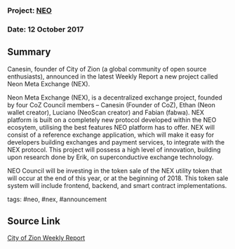 ### Project: [NEO](../projects/neo.md)
### Date: 12 October 2017
## Summary

Canesin, founder of City of Zion (a global community of open source enthusiasts), announced in the latest Weekly Report a new project called Neon Meta Exchange (NEX).
  
Neon Meta Exchange (NEX), is a decentralized exchange project, founded by four CoZ Council members – Canesin (Founder of CoZ), Ethan (Neon wallet creator), Luciano (NeoScan creator) and Fabian (fabwa).
NEX platform is built on a completely new protocol developed within the NEO ecosytem, utilising the best features NEO platform has to offer. NEX will consist of a reference exchange application, which will make it easy for developers building exchanges and payment services, to integrate with the NEX protocol. This project will possess a high level of innovation, building upon research done by Erik, on superconductive exchange technology.
  
NEO Council will be investing in the token sale of the NEX utility token that will occur at the end of this year, or at the beginning of 2018. This token sale system will include frontend, backend, and smart contract implementations.
  
tags: #neo, #nex, #announcement
## Source Link
[City of Zion Weekly Report](https://medium.com/@cityofzion/weekly-report-13-2017-10-02-f51ff80f5a60)
